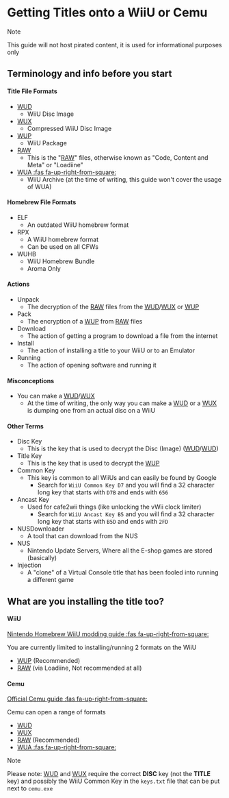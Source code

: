# Getting Titles onto a WiiU or Cemu

> [!NOTE]
> This guide will not host pirated content, it is used for informational purposes only

## Terminology and info before you start

<!-- tabs:start -->

#### **Title File Formats**

* [WUD](/WiiU/Formats/WUDX)
    * WiiU Disc Image
* [WUX](/WiiU/Formats/WUDX)
    * Compressed WiiU Disc Image
* [WUP](/WiiU/Formats/WUP)
    * WiiU Package
* [RAW](/WiiU/Formats/RAW)
    * This is the "[RAW](WiiU/Formats/RAW)" files, otherwise known as "Code, Content and Meta" or "Loadiine"
* [WUA :fas fa-up-right-from-square:](https://github.com/Exzap/ZArchive)
    * WiiU Archive (at the time of writing, this guide won't cover the usage of WUA)

#### **Homebrew File Formats**

<!--- Need to update later --> 

* ELF
    * An outdated WiiU homebrew format
* RPX
    * A WiiU homebrew format
    * Can be used on all CFWs
* WUHB
    * WiiU Homebrew Bundle
    * Aroma Only

#### **Actions**

* Unpack
    * The decryption of the [RAW](WiiU/Formats/RAW) files from the [WUD](WiiU/Formats/WUDX)/[WUX](WiiU/Formats/WUDX) or [WUP](WiiU/Formats/WUP)
* Pack
    * The encryption of a [WUP](WiiU/Formats/WUP) from [RAW](WiiU/Formats/RAW) files
* Download
    * The action of getting a program to download a file from the internet
* Install
    * The action of installing a title to your WiiU or to an Emulator
* Running
    * The action of opening software and running it

#### **Misconceptions**

* You can make a [WUD](WiiU/Formats/WUDX)/[WUX](WiiU/Formats/WUDX)
    * At the time of writing, the only way you can make a [WUD](WiiU/Formats/WUDX) or a [WUX](WiiU/Formats/WUDX) is dumping one from an actual disc on a WiiU

#### **Other Terms**

* Disc Key
    * This is the key that is used to decrypt the Disc (Image) ([WUD](WiiU/Formats/WUDX)/[WUD](WiiU/Formats/WUDX))
* Title Key
    * This is the key that is used to decrypt the [WUP](WiiU/Formats/WUP)
* Common Key
    * This key is common to all WiiUs and can easily be found by Google
        * Search for `WiiU Common Key D7` and you will find a 32 character long key that starts with `D7B` and ends with `656`
* Ancast Key
    * Used for cafe2wii things (like unlocking the vWii clock limiter)
        * Search for `WiiU Ancast Key B5` and you will find a 32 character long key that starts with `B5D` and ends with `2FD`
* NUSDownloader
    * A tool that can download from the NUS
* NUS
    * Nintendo Update Servers, Where all the E-shop games are stored (basically)
* Injection
    * A "clone" of a Virtual Console title that has been fooled into running a different game


<!-- tabs:end -->

## What are you installing the title too?

<!-- tabs:start -->

#### **WiiU**

[Nintendo Homebrew WiiU modding guide :fas fa-up-right-from-square:](https://wiiu.hacks.guide)

You are currently limited to installing/running 2 formats on the WiiU

* [WUP](/WiiU/Formats/WUP) (Recommended)
* [RAW](/WiiU/Formats/RAW) (via Loadiine, Not recommended at all)

#### **Cemu**

[Official Cemu guide :fas fa-up-right-from-square:](https://cemu.cfw.guide)

Cemu can open a range of formats

* [WUD](/WiiU/Formats/WUDX)
* [WUX](/WiiU/Formats/WUDX)
* [RAW](/WiiU/Formats/RAW) (Recommended)
* [WUA :fas fa-up-right-from-square:](https://github.com/Exzap/ZArchive)

> [!NOTE]
> Please note: [WUD](WiiU/Formats/WUDX) and [WUX](WiiU/Formats/WUDX) require the correct **DISC** key (not the **TITLE** key) and possibly the WiiU Common Key in the `keys.txt` file that can be put next to `cemu.exe`

<!-- tabs:end -->